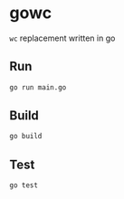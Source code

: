 # gowc

`wc` replacement written in go

## Run

```bash
go run main.go
```

## Build

```bash
go build
```

## Test

```bash
go test
```
